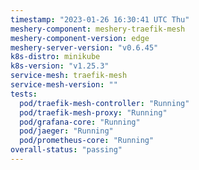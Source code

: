 ```yaml
---
timestamp: "2023-01-26 16:30:41 UTC Thu"
meshery-component: meshery-traefik-mesh
meshery-component-version: edge
meshery-server-version: "v0.6.45"
k8s-distro: minikube
k8s-version: "v1.25.3"
service-mesh: traefik-mesh
service-mesh-version: ""
tests:
  pod/traefik-mesh-controller: "Running"
  pod/traefik-mesh-proxy: "Running"
  pod/grafana-core: "Running"
  pod/jaeger: "Running"
  pod/prometheus-core: "Running"
overall-status: "passing"
---
```

